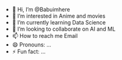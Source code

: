 - 👋 Hi, I’m @Babuimhere
- 👀 I’m interested in Anime and movies
- 🌱 I’m currently learning Data Science
- 💞️ I’m looking to collaborate on AI and ML
- 📫 How to reach me Email
- 😄 Pronouns: ...
- ⚡ Fun fact: ...

<!---
Babuimhere/Babuimhere is a ✨ special ✨ repository because its `README.md` (this file) appears on your GitHub profile.
You can click the Preview link to take a look at your changes.
--->
